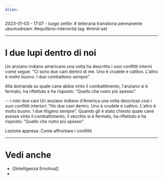 ```yaml
---
alias: 
---
```

2023-01-03 - 17:07 - *luogo*
zettle: # letteraria transitoria permanente
ubuntudream: #equilibrio-interiorità 
tag: #mind-set 

---
# I due lupi dentro di noi
Un anziano indiano americano una volta ha descritto i suoi conflitti interni come segue: "Ci sono due cani dentro di me. Uno è crudele e cattivo. L'altro è molto buono. I due combattono sempre".

Alla domanda su quale cane abbia vinto il combattimento, l'anziano si è fermato, ha riflettuto e ha risposto: "Quello che nutro più spesso".

--
i miei due cani
Un anziano indiano d'America una volta descrisse così i suoi conflitti interiori: "Ho due cani dentro. Uno è crudele e cattivo. L'altro è molto buono. I due litigano sempre".
Quando gli è stato chiesto quale cane avesse vinto il combattimento, il vecchio si è fermato, ha riflettuto e ha risposto: "Quello che nutro più spesso".

Lezione appresa:
Come affrontare i conflitti




---
# Vedi anche
- [[Intelligenza Emotiva]]
- 
